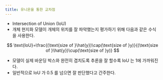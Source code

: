 ```yaml
---
title: 유니온을 통한 교차점
---
```


- Intersection of Union (IoU)
- 개체 현지화 모델이 개체의 위치를 잘 파악했는지 평가하기 위해 다음과 같은 수식을 사용한다.

$$
\text{IoU}=\frac{(\text{size of }\hat{y})\cap(\text{size of }y)}{(\text{size of }\hat{y})\cup(\text{size of }y)}
$$

- 모델이 실제 바운딩 박스와 완전히 겹치도록 추론을 잘 할수록 IoU 는 1에 가까워진다.
- 일반적으로 IoU 가 0.5 를 넘으면 잘 판단했다고 간주한다.